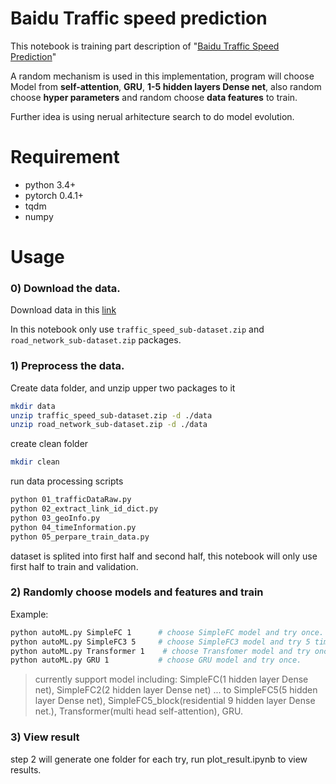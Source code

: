# Baidu Traffic speed prediction

This notebook is training part description of "[Baidu Traffic Speed Prediction](https://ai.baidu.com/broad/subordinate?dataset=traffic)"

A random mechanism is used in this implementation, program will choose Model from **self-attention**, **GRU**, **1-5 hidden layers Dense net**, also random choose **hyper parameters** and random choose **data features** to train.

Further idea is using nerual arhitecture search to do model evolution.

# Requirement
- python 3.4+
- pytorch 0.4.1+
- tqdm
- numpy


# Usage

### 0) Download the data.

Download data in this [link]( https://ai.baidu.com/broad/download?dataset=traffic)

In this notebook only use `traffic_speed_sub-dataset.zip` and `road_network_sub-dataset.zip` packages.

### 1) Preprocess the data.
Create data folder, and unzip upper two packages to it
```bash
mkdir data
unzip traffic_speed_sub-dataset.zip -d ./data
unzip road_network_sub-dataset.zip -d ./data
```
create clean folder
```bash
mkdir clean
```

run data processing scripts

```bash
python 01_trafficDataRaw.py
python 02_extract_link_id_dict.py
python 03_geoInfo.py
python 04_timeInformation.py
python 05_perpare_train_data.py
```
dataset is splited into first half and second half, this notebook will only use first half to train and validation.

### 2) Randomly choose models and features and train
Example:
```bash
python autoML.py SimpleFC 1      # choose SimpleFC model and try once.
python autoML.py SimpleFC3 5     # choose SimpleFC3 model and try 5 times.
python autoML.py Transformer 1    # choose Transfomer model and try once.
python autoML.py GRU 1           # choose GRU model and try once.
```
> currently support model including: SimpleFC(1 hidden layer Dense net), SimpleFC2(2 hidden layer Dense net) ... to SimpleFC5(5 hidden layer Dense net), SimpleFC5_block(residential 9 hidden layer Dense net.), Transformer(multi head self-attention), GRU.


### 3) View result
step 2 will generate one folder for each try, run plot_result.ipynb to view results.


